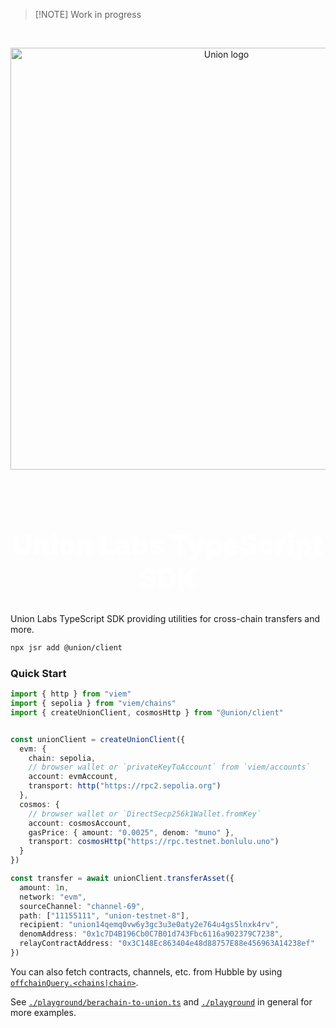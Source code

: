> [!NOTE] Work in progress

<br />

<p align="center">
  <img width="675" src="https://i.imgur.com/yFpIuzm.jpeg" alt="Union logo" />
</p>
<br />
<p align="center">
  <!-- <a href="https://npmjs.com/package/@unionlabs/client"><img src="https://img.shields.io/npm/v/@unionlabs/client.svg" alt="npm package"></a> -->
</p>

<h1 align="center" style="font-size: 2.75rem; font-weight: 900; color: white;">Union Labs TypeScript SDK</h1>

Union Labs TypeScript SDK providing utilities for cross-chain transfers and more.

```sh
npx jsr add @union/client
```

### Quick Start

```ts
import { http } from "viem"
import { sepolia } from "viem/chains"
import { createUnionClient, cosmosHttp } from "@union/client"


const unionClient = createUnionClient({
  evm: {
    chain: sepolia,
    // browser wallet or `privateKeyToAccount` from `viem/accounts`
    account: evmAccount,
    transport: http("https://rpc2.sepolia.org")
  },
  cosmos: {
    // browser wallet or `DirectSecp256k1Wallet.fromKey`
    account: cosmosAccount,
    gasPrice: { amount: "0.0025", denom: "muno" },
    transport: cosmosHttp("https://rpc.testnet.bonlulu.uno")
  }
})

const transfer = await unionClient.transferAsset({
  amount: 1n,
  network: "evm",
  sourceChannel: "channel-69",
  path: ["11155111", "union-testnet-8"],
  recipient: "union14qemq0vw6y3gc3u3e0aty2e764u4gs5lnxk4rv",
  denomAddress: "0x1c7D4B196Cb0C7B01d743Fbc6116a902379C7238",
  relayContractAddress: "0x3C148Ec863404e48d88757E88e456963A14238ef"
})
```

You can also fetch contracts, channels, etc. from Hubble by using [`offchainQuery.<chains|chain>`](https://github.com/unionlabs/union/blob/d8228c1bed450850401b84e5885411346b7d5484/typescript-sdk/src/query/off-chain.ts#L25).

See [`./playground/berachain-to-union.ts`](./playground/berachain-to-union.ts) and [`./playground`](./playground) in general for more examples.
